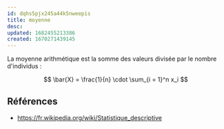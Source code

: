 ```yaml
---
id: dqhs5pjx245a44k5nweepis
title: moyenne
desc: 
updated: 1682455213386
created: 1670271439145
---
```


La moyenne arithmétique est la somme des valeurs divisée par le nombre d'individus :

$$
\bar{X} = \frac{1}{n} \cdot \sum_{i = 1}^n x_i
$$

## Références

- https://fr.wikipedia.org/wiki/Statistique_descriptive